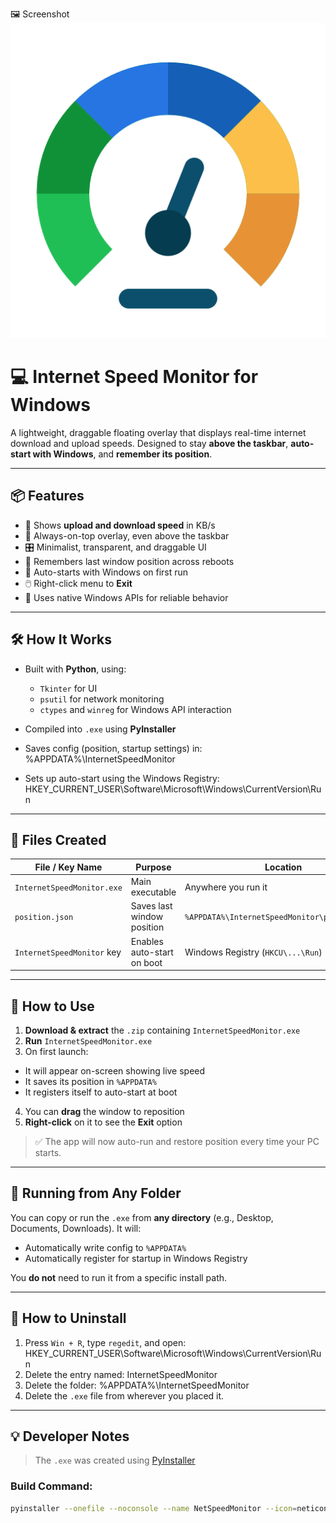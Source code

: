 🖼️ Screenshot
 ![screenshot](performance.png)

# 💻 Internet Speed Monitor for Windows

A lightweight, draggable floating overlay that displays real-time internet download and upload speeds. Designed to stay **above the taskbar**, **auto-start with Windows**, and **remember its position**.

---

## 📦 Features

- 🔼 Shows **upload and download speed** in KB/s
- 📌 Always-on-top overlay, even above the taskbar
- 🎛️ Minimalist, transparent, and draggable UI
- 💾 Remembers last window position across reboots
- 🚀 Auto-starts with Windows on first run
- 🖱️ Right-click menu to **Exit**
- 🧱 Uses native Windows APIs for reliable behavior

---

## 🛠️ How It Works

- Built with **Python**, using:
  - `Tkinter` for UI  
  - `psutil` for network monitoring  
  - `ctypes` and `winreg` for Windows API interaction  
- Compiled into `.exe` using **PyInstaller**
- Saves config (position, startup settings) in: %APPDATA%\InternetSpeedMonitor

- Sets up auto-start using the Windows Registry: HKEY_CURRENT_USER\Software\Microsoft\Windows\CurrentVersion\Run


---

## 📁 Files Created

| File / Key Name              | Purpose                         | Location                                         |
|-----------------------------|----------------------------------|--------------------------------------------------|
| `InternetSpeedMonitor.exe`  | Main executable                 | Anywhere you run it                              |
| `position.json`             | Saves last window position      | `%APPDATA%\InternetSpeedMonitor\position.json`   |
| `InternetSpeedMonitor` key  | Enables auto-start on boot      | Windows Registry (`HKCU\...\Run`)                |

---

## 🚀 How to Use

1. **Download & extract** the `.zip` containing `InternetSpeedMonitor.exe`
2. **Run** `InternetSpeedMonitor.exe`
3. On first launch:
 - It will appear on-screen showing live speed
 - It saves its position in `%APPDATA%`
 - It registers itself to auto-start at boot
4. You can **drag** the window to reposition
5. **Right-click** on it to see the **Exit** option

> ✅ The app will now auto-run and restore position every time your PC starts.

---

## 🔁 Running from Any Folder

You can copy or run the `.exe` from **any directory** (e.g., Desktop, Documents, Downloads). It will:

- Automatically write config to `%APPDATA%`
- Automatically register for startup in Windows Registry

You **do not** need to run it from a specific install path.

---

## 🧹 How to Uninstall

1. Press `Win + R`, type `regedit`, and open: HKEY_CURRENT_USER\Software\Microsoft\Windows\CurrentVersion\Run
2. Delete the entry named: InternetSpeedMonitor
3. Delete the folder: %APPDATA%\InternetSpeedMonitor
4. Delete the `.exe` file from wherever you placed it.

---

## 💡 Developer Notes

> The `.exe` was created using [PyInstaller](https://pyinstaller.org/)

### Build Command:
```bash
pyinstaller --onefile --noconsole --name NetSpeedMonitor --icon=neticon.ico main.py

